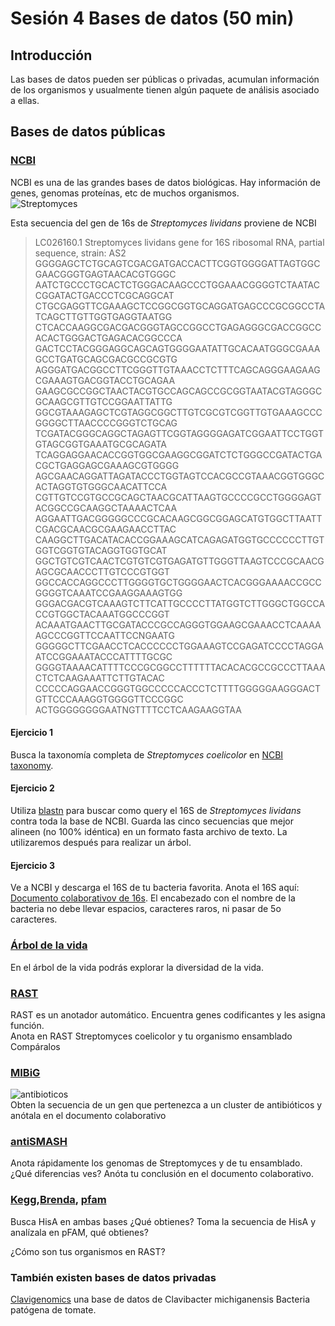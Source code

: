# Sesión 4 Bases de datos (50 min) 

## Introducción
Las bases de datos pueden ser públicas o privadas, acumulan información de los organismos y usualmente tienen algún paquete de análisis asociado a ellas. 

## Bases de datos públicas  
### [NCBI](https://www.ncbi.nlm.nih.gov/)  
NCBI es una de las grandes bases de datos biológicas. Hay información de genes, genomas proteínas, etc de muchos organismos.  
![Streptomyces](strepto.png)   

Esta secuencia del gen de 16s de _Streptomyces lividans_ proviene de NCBI  
>LC026160.1 Streptomyces lividans gene for 16S ribosomal RNA, partial sequence, strain: AS2
GGGGAGCTCTGCAGTCGACGATGACCACTTCGGTGGGGATTAGTGGCGAACGGGTGAGTAACACGTGGGC
AATCTGCCCTGCACTCTGGGACAAGCCCTGGAAACGGGGTCTAATACCGGATACTGACCCTCGCAGGCAT
CTGCGAGGTTCGAAAGCTCCGGCGGTGCAGGATGAGCCCGCGGCCTATCAGCTTGTTGGTGAGGTAATGG
CTCACCAAGGCGACGACGGGTAGCCGGCCTGAGAGGGCGACCGGCCACACTGGGACTGAGACACGGCCCA
GACTCCTACGGGAGGCAGCAGTGGGGAATATTGCACAATGGGCGAAAGCCTGATGCAGCGACGCCGCGTG
AGGGATGACGGCCTTCGGGTTGTAAACCTCTTTCAGCAGGGAAGAAGCGAAAGTGACGGTACCTGCAGAA
GAAGCGCCGGCTAACTACGTGCCAGCAGCCGCGGTAATACGTAGGGCGCAAGCGTTGTCCGGAATTATTG
GGCGTAAAGAGCTCGTAGGCGGCTTGTCGCGTCGGTTGTGAAAGCCCGGGGCTTAACCCCGGGTCTGCAG
TCGATACGGGCAGGCTAGAGTTCGGTAGGGGAGATCGGAATTCCTGGTGTAGCGGTGAAATGCGCAGATA
TCAGGAGGAACACCGGTGGCGAAGGCGGATCTCTGGGCCGATACTGACGCTGAGGAGCGAAAGCGTGGGG
AGCGAACAGGATTAGATACCCTGGTAGTCCACGCCGTAAACGGTGGGCACTAGGTGTGGGCAACATTCCA
CGTTGTCCGTGCCGCAGCTAACGCATTAAGTGCCCCGCCTGGGGAGTACGGCCGCAAGGCTAAAACTCAA
AGGAATTGACGGGGGCCCGCACAAGCGGCGGAGCATGTGGCTTAATTCGACGCAACGCGAAGAACCTTAC
CAAGGCTTGACATACACCGGAAAGCATCAGAGATGGTGCCCCCCTTGTGGTCGGTGTACAGGTGGTGCAT
GGCTGTCGTCAACTCGTGTCGTGAGATGTTGGGTTAAGTCCCGCAACGAGCGCAACCCTTGTCCCGTGGT
GGCCACCAGGCCCTTGGGGTGCTGGGGAACTCACGGGAAAACCGCCGGGGTCAAATCCGAAGGAAAGTGG
GGGACGACGTCAAAGTCTTCATTGCCCCTTATGGTCTTGGGCTGGCCACCGTGGCTACAAATGGCCCGGT
ACAAATGAACTTGCGATACCCGCCAGGGTGGAAGCGAAACCTCAAAAAGCCCGGTTCCAATTCCNGAATG
GGGGGCTTCGAACCTCACCCCCCTGGAAAGTCCGAGATCCCCTAGGAATCCGGAAATACCCATTTTGCGC
GGGGTAAAACATTTTCCCGCGGCCTTTTTTACACACGCCGCCCTTAAACTCTCAAGAAATTCTTGTACAC
CCCCCAGGAACCGGGTGGCCCCCACCCTCTTTTGGGGGAAGGGACTGTTCCCAAAGGTGGGGTTCCCGGC
ACTGGGGGGGGAATNGTTTTCCTCAAGAAGGTAA

#### Ejercicio 1    
Busca la taxonomía completa de _Streptomyces coelicolor_ en [NCBI taxonomy](https://www.ncbi.nlm.nih.gov/taxonomy).  

#### Ejercicio 2 
Utiliza [blastn](https://blast.ncbi.nlm.nih.gov/Blast.cgi?PROGRAM=blastn&BLAST_SPEC=GeoBlast&PAGE_TYPE=BlastSearch) para buscar como query el 16S de _Streptomyces lividans_ contra toda la base de NCBI. Guarda las cinco secuencias que mejor alineen (no 100% idéntica) en un formato fasta archivo de texto. La utilizaremos después para realizar un árbol.  

#### Ejercicio 3
Ve a NCBI y descarga el 16S de tu bacteria favorita. Anota el 16S aquí: [Documento colaborativov de 16s](https://docs.google.com/document/d/1LRmGY6wzyB9lnIbv3v9dF-DmTFzhTAjUaTAr6vZc5Uw/edit?usp=sharing). El encabezado con el nombre de la bacteria no debe llevar espacios, caracteres raros, ni pasar de 5o caracteres.

### [Árbol de la vida](http://tolweb.org/tree/)
En el árbol de la vida podrás explorar la diversidad de la vida.  

### [RAST](http://rast.nmpdr.org/rast.cgi)  
RAST es un anotador automático. Encuentra genes codificantes y les asigna función.  
Anota en RAST Streptomyces coelicolor y tu organismo ensamblado  
Compáralos  

### [MIBiG](https://mibig.secondarymetabolites.org)    
![antibioticos](antibioticos.png)  
Obten la secuencia de un gen que pertenezca a un cluster de antibióticos y anótala en el documento colaborativo  

### [antiSMASH](https://antismash.secondarymetabolites.org/#!/start)
Anota rápidamente los genomas de Streptomyces y de tu ensamblado. ¿Qué diferencias ves? Anóta tu conclusión en el documento colaborativo.  

### [Kegg](https://www.genome.jp/kegg/),[Brenda](https://www.brenda-enzymes.org/), [pfam](https://pfam.xfam.org/)     
Busca HisA en ambas bases ¿Qué obtienes? 
Toma la secuencia de HisA y analízala en pFAM, qué obtienes? 

¿Cómo son tus organismos en RAST?  

### También existen bases de datos privadas  
[Clavigenomics](https://nselem.github.io/clavigenomics/) una base de datos de Clavibacter michiganensis Bacteria patógena de tomate.  
